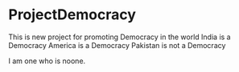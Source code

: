 # ProjectDemocracy
This is new project for promoting Democracy in the world
India is a Democracy
America is a Democracy
Pakistan is not a Democracy

I am one who is noone.



